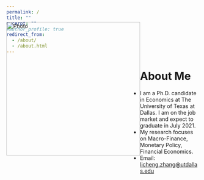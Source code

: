 ```yaml
---
permalink: /
title: ""
excerpt: ""
#author_profile: true
redirect_from: 
  - /about/
  - /about.html
---
```


<div style= "float:left;position: relative; top: -100px;">
  <img src="https://lichengzh.github.io/files/IMG_3759.JPG?raw=true" alt="Photo" style="width: 350px;"/> 
</div>


# About Me
* I am a Ph.D. candidate in Economics at The University of Texas at Dallas. I am on the job market and expect to graduate in July 2021. 
* My research focuses on Macro-Finance, Monetary Policy, Financial Economics.
* Email: [licheng.zhang@utdallas.edu](mailto:licheng.zhang@utdallas.edu) 


